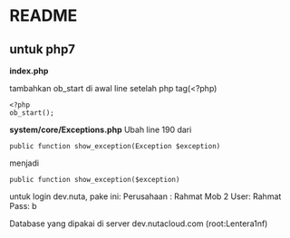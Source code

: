 # README #


## untuk php7

   

 **index.php**

  tambahkan ob_start di awal line setelah php tag(<?php)
	

    <?php
    ob_start();




**system/core/Exceptions.php**
  Ubah line 190  dari

    public function show_exception(Exception $exception)
	
menjadi

    public function show_exception($exception)




untuk login dev.nuta, pake ini:
Perusahaan : Rahmat Mob 2
User: Rahmat
Pass: b

Database yang dipakai di server dev.nutacloud.com
(root:Lentera1nf)
